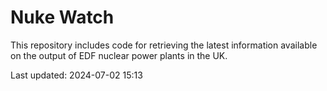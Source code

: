 # Nuke Watch

This repository includes code for retrieving the latest information available on the output of EDF nuclear power plants in the UK.

Last updated: 2024-07-02 15:13